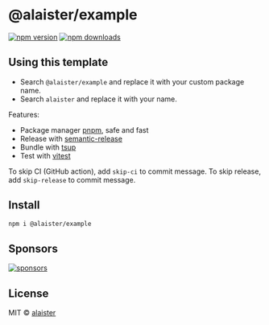 # @alaister/example

[![npm version](https://badgen.net/npm/v/@alaister/example)](https://npm.im/@alaister/example) [![npm downloads](https://badgen.net/npm/dm/@alaister/example)](https://npm.im/@alaister/example)

## Using this template

- Search `@alaister/example` and replace it with your custom package name.
- Search `alaister` and replace it with your name.

Features:

- Package manager [pnpm](https://pnpm.js.org/), safe and fast
- Release with [semantic-release](https://npm.im/semantic-release)
- Bundle with [tsup](https://github.com/alaister/tsup)
- Test with [vitest](https://vitest.dev)

To skip CI (GitHub action), add `skip-ci` to commit message. To skip release, add `skip-release` to commit message.

## Install

```bash
npm i @alaister/example
```

## Sponsors

[![sponsors](https://sponsors-images.alaister.sh/sponsors.svg)](https://github.com/sponsors/alaister)

## License

MIT &copy; [alaister](https://github.com/sponsors/alaister)
